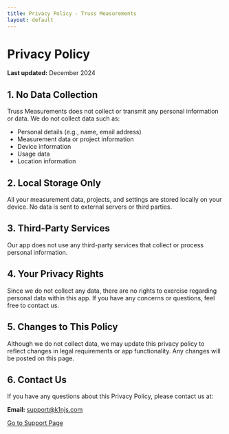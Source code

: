 ```yaml
---
title: Privacy Policy - Truss Measurements
layout: default
---
```


# Privacy Policy

**Last updated:** December 2024

## 1. No Data Collection
Truss Measurements does not collect or transmit any personal information or data. We do not collect data such as:

- Personal details (e.g., name, email address)
- Measurement data or project information
- Device information
- Usage data
- Location information

## 2. Local Storage Only
All your measurement data, projects, and settings are stored locally on your device. No data is sent to external servers or third parties.

## 3. Third-Party Services
Our app does not use any third-party services that collect or process personal information.

## 4. Your Privacy Rights
Since we do not collect any data, there are no rights to exercise regarding personal data within this app. If you have any concerns or questions, feel free to contact us.

## 5. Changes to This Policy
Although we do not collect data, we may update this privacy policy to reflect changes in legal requirements or app functionality. Any changes will be posted on this page.

## 6. Contact Us
If you have any questions about this Privacy Policy, please contact us at:

**Email:** [support@k1njs.com](mailto:support@k1njs.com)

[Go to Support Page](./support.md)


